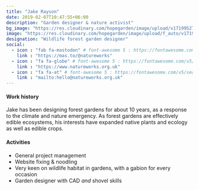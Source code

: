 ```yaml
---
title: "Jake Rayson"
date: 2019-02-07T10:47:55+06:00
description: "Garden designer & nature activist"
bg_image: "https://res.cloudinary.com/hopegarden/image/upload/v1719952740/title-poppy.webp"
image: "https://res.cloudinary.com/hopegarden/image/upload/f_auto/v1719874596/jake-askance.jpg"
designation: "Wildlife forest garden designer"
social:
  - icon : "fab fa-mastodon" # font-awesome 5 : https://fontawesome.com/v5/search
    link : "https://mas.to/@natureworks"
  - icon : "fa fa-globe" # font-awesome 5 : https://fontawesome.com/v5/search
    link : "https://www.natureworks.org.uk"
  - icon : "fa fa-at" # font-awesome 5 : https://fontawesome.com/v5/search
    link : "mailto:hello@natureworks.org.uk"
---
```


#### Work history
Jake has been designing forest gardens for about 10 years, as a response to the climate and nature emergency. As forest gardens are effectively edible ecosystems, his interests have expanded native plants and ecology as well as edible crops.

#### Activities
* General project management
* Website fixing & noodling
* Very keen on wildlife habitat in gardens, with a gabion for every occasion
* Garden designer with CAD *and* shovel skills 
